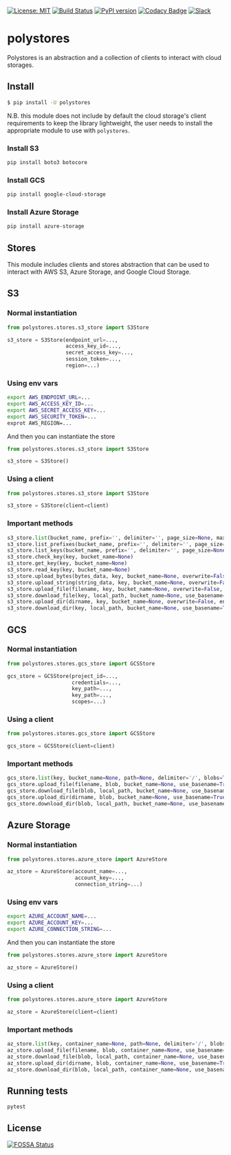 [![License: MIT](https://img.shields.io/badge/License-MIT-green.svg)](LICENSE)
[![Build Status](https://travis-ci.com/polyaxon/polystores.svg?branch=master)](https://travis-ci.com/polyaxon/polystores)
[![PyPI version](https://badge.fury.io/py/polystores.svg)](https://badge.fury.io/py/polystores)
[![Codacy Badge](https://api.codacy.com/project/badge/Grade/a33947d729f94f5da7f7390dfeef7f94)](https://www.codacy.com/app/polyaxon/polystores?utm_source=github.com&amp;utm_medium=referral&amp;utm_content=polyaxon/polystores&amp;utm_campaign=Badge_Grade)
[![Slack](https://img.shields.io/badge/chat-on%20slack-aadada.svg?logo=slack&longCache=true)](https://join.slack.com/t/polyaxon/shared_invite/enQtMzQ0ODc2MDg1ODc0LWY2ZTdkMTNmZjBlZmRmNjQxYmYwMTBiMDZiMWJhODI2ZTk0MDU4Mjg5YzA5M2NhYzc5ZjhiMjczMDllYmQ2MDg)


# polystores

Polystores is an abstraction and a collection of clients to interact with cloud storages.


## Install

```bash
$ pip install -U polystores
```

N.B. this module does not include by default the cloud storage's client requirements 
to keep the library lightweight, the user needs to install the appropriate module to use with `polystores`.

### Install S3

```bash
pip install boto3 botocore
```

### Install GCS


```bash
pip install google-cloud-storage
```

### Install Azure Storage


```bash
pip install azure-storage
```

## Stores

This module includes clients and stores abstraction that can be used to interact with AWS S3, Azure Storage, and Google Cloud Storage.


## S3

### Normal instantiation

```python
from polystores.stores.s3_store import S3Store

s3_store = S3Store(endpoint_url=..., 
                   access_key_id=...,
                   secret_access_key=...,
                   session_token=...,
                   region=...)
```


### Using env vars

```bash
export AWS_ENDPOINT_URL=...
export AWS_ACCESS_KEY_ID=...
export AWS_SECRET_ACCESS_KEY=...
export AWS_SECURITY_TOKEN=...
exprot AWS_REGION=...
```

And then you can instantiate the store
```python
from polystores.stores.s3_store import S3Store

s3_store = S3Store()
```

### Using a client

```python
from polystores.stores.s3_store import S3Store

s3_store = S3Store(client=client)
```

### Important methods

```python
s3_store.list(bucket_name, prefix='', delimiter='', page_size=None, max_items=None, keys=True, prefixes=True)
s3_store.list_prefixes(bucket_name, prefix='', delimiter='', page_size=None, max_items=None)
s3_store.list_keys(bucket_name, prefix='', delimiter='', page_size=None, max_items=None)
s3_store.check_key(key, bucket_name=None)
s3_store.get_key(key, bucket_name=None)
s3_store.read_key(key, bucket_name=None)
s3_store.upload_bytes(bytes_data, key, bucket_name=None, overwrite=False, encrypt=False, acl=None)
s3_store.upload_string(string_data, key, bucket_name=None, overwrite=False, encrypt=False, acl=None, encoding='utf-8')
s3_store.upload_file(filename, key, bucket_name=None, overwrite=False, encrypt=False, acl=None, use_basename=True)
s3_store.download_file(key, local_path, bucket_name=None, use_basename=True)
s3_store.upload_dir(dirname, key, bucket_name=None, overwrite=False, encrypt=False, acl=None, use_basename=True)
s3_store.download_dir(key, local_path, bucket_name=None, use_basename=True)
```


## GCS

### Normal instantiation

```python
from polystores.stores.gcs_store import GCSStore

gcs_store = GCSStore(project_id=..., 
                     credentials=...,
                     key_path=...,
                     key_path=...,
                     scopes=...)
```

### Using a client

```python
from polystores.stores.gcs_store import GCSStore

gcs_store = GCSStore(client=client)
```

### Important methods

```python
gcs_store.list(key, bucket_name=None, path=None, delimiter='/', blobs=True, prefixes=True)
gcs_store.upload_file(filename, blob, bucket_name=None, use_basename=True)
gcs_store.download_file(blob, local_path, bucket_name=None, use_basename=True)
gcs_store.upload_dir(dirname, blob, bucket_name=None, use_basename=True)
gcs_store.download_dir(blob, local_path, bucket_name=None, use_basename=True)
```

## Azure Storage

### Normal instantiation

```python
from polystores.stores.azure_store import AzureStore

az_store = AzureStore(account_name=..., 
                      account_key=...,
                      connection_string=...)
```

### Using env vars

```bash
export AZURE_ACCOUNT_NAME=...
export AZURE_ACCOUNT_KEY=...
export AZURE_CONNECTION_STRING=...
```

And then you can instantiate the store
```python
from polystores.stores.azure_store import AzureStore

az_store = AzureStore()
```

### Using a client

```python
from polystores.stores.azure_store import AzureStore

az_store = AzureStore(client=client)
```

### Important methods

```python
az_store.list(key, container_name=None, path=None, delimiter='/', blobs=True, prefixes=True)
az_store.upload_file(filename, blob, container_name=None, use_basename=True)
az_store.download_file(blob, local_path, container_name=None, use_basename=True)
az_store.upload_dir(dirname, blob, container_name=None, use_basename=True)
az_store.download_dir(blob, local_path, container_name=None, use_basename=True)
```

## Running tests

```
pytest
```


## License

[![FOSSA Status](https://app.fossa.io/api/projects/git%2Bgithub.com%2Fpolyaxon%2Fpolystores.svg?type=large)](https://app.fossa.io/projects/git%2Bgithub.com%2Fpolyaxon%2Fpolystores?ref=badge_large)
